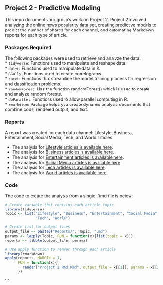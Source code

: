 
## Project 2 - Predictive Modeling

This repo documents our group’s work on Project 2. Project 2 involved
analyzing the [online news popularity data
set](https://archive.ics.uci.edu/ml/datasets/Online+News+Popularity),
creating predictive models to predict the number of shares for each
channel, and automating Markdown reports for each type of article.

### Packages Required

The following packages were used to retrieve and analyze the data:  
\* `tidyverse`: Functions used to manipulate and reshape data.  
\* `dplyr`: Functions used to manipulate data in R.  
\* `GGally`: Functions used to create correlograms.  
\* `caret`: Functions that streamline the model training process for
regression and classification problems.  
\* `randomForest`: Has the function randomForest() which is used to
create and analyze random forests.  
\* `doParallel`: Functions used to allow parallel computing in R.   
\* `rmarkdown`: Package helps you create dynamic analysis documents that
combine code, rendered output, and text.

### Reports

A report was created for each data channel: Lifestyle, Business,
Entertainment, Social Media, Tech, and World articles.

-   The analysis for [Lifestyle articles is available
    here](https://github.com/ChennadeBrown/Project-2/blob/main/Reports/Lifestyle.md).
-   The analysis for [Business articles is available
    here](https://github.com/ChennadeBrown/Project-2/blob/main/Reports/Business.md).
-   The analysis for [Entertainment articles is available
    here](https://github.com/ChennadeBrown/Project-2/blob/main/Reports/Entertainment.md).
-   The analysis for [Social Media articles is available
    here](https://github.com/ChennadeBrown/Project-2/blob/main/Reports/Social%20Media.md).
-   The analysis for [Tech articles is available
    here](https://github.com/ChennadeBrown/Project-2/blob/main/Reports/Tech.md).
-   The analysis for [World articles is available
    here](https://github.com/ChennadeBrown/Project-2/blob/main/Reports/World.md).

### Code

The code to create the analysis from a single .Rmd file is below:

``` r
# Create variable that contains each article topic 
library(tidyverse)
Topic <- list("Lifestyle", "Business", "Entertainment", "Social Media",
              "Tech", "World")

# Create list for output files
output_file <- paste0("Reports/", Topic, ".md")
params <- lapply(Topic, FUN = function(x){list(topic = x)})
reports <- tibble(output_file, params)

# Use apply function to render through each article
library(rmarkdown)
apply(reports, MARGIN = 1, 
      FUN = function(x){
        render("Project 2 Rmd.Rmd", output_file = x[[1]], params = x[[2]])
      })
```

\`\`\`
